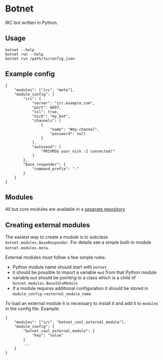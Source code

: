 # Botnet
IRC bot written in Python.

## Usage

    botnet --help
    botnet run --help
    botnet run /path/to/config.json

## Example config

    {
        "modules": ["irc", "meta"],
        "module_config": {
            "irc": {
                "server": "irc.example.com",
                "port": 6697,
                "ssl": true,
                "nick": "my_bot",
                "channels": [
                    {
                        "name": "#my-channel",
                        "password": null
                    }
                ],
                "autosend": [
                    "PRIVMSG your_nick :I connected!"
                ]
            },
            "base_responder": {
                "command_prefix": "."
            }
        }
    }


## Modules
All but core modules are available in a
[separate repository](https://github.com/boreq/botnet_modules).

## Creating external modules
The easiest way to create a module is to subclass
`botnet.modules.BaseResponder`. For details see a simple built-in module
`botnet.modules.meta`.

External modules must follow a few simple rules:

* Python module name should start with `botnet_`
* it should be possible to import a variable `mod` from that Python module
* variable `mod` should be pointing to a class which is a child of
`botnet.modules.BaseIdleModule`
* if a module requires additional configuration it should be stored in
`module_config->external_module_name`

To load an external module it is necessary to install it and add it to
`modules` in the config file. Example:


    {
        "modules": ["irc", "botnet_cool_external_module"],
        "module_config": {
            "botnet_cool_external_module": {
                "key": "value"
            }
            ...
        }
    }
